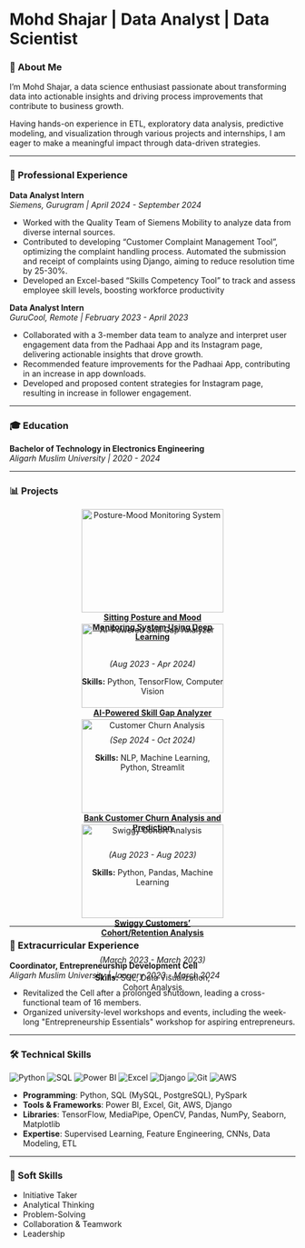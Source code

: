 # Mohd Shajar | Data Analyst | Data Scientist 

### 🚀 About Me

I’m Mohd Shajar, a data science enthusiast passionate about transforming data into actionable insights and driving process improvements that contribute to business growth.

Having hands-on experience in ETL, exploratory data analysis, predictive modeling, and visualization through various projects and internships, I am eager to make a meaningful impact through data-driven strategies.

---

### 💼 Professional Experience

**Data Analyst Intern**  
*Siemens, Gurugram | April 2024 - September 2024*  
- Worked with the Quality Team of Siemens Mobility to analyze data from diverse internal sources.
- Contributed to developing “Customer Complaint Management Tool”, optimizing the complaint handling process. Automated the submission and receipt of complaints using Django, aiming to reduce resolution time by 25-30%.
- Developed an Excel-based “Skills Competency Tool” to track and assess employee skill levels, boosting workforce productivity 

**Data Analyst Intern**  
*GuruCool, Remote | February 2023 - April 2023*  
- Collaborated with a 3-member data team to analyze and interpret user engagement data from the Padhaai App and its  Instagram page, delivering actionable insights that drove growth.  
- Recommended feature improvements for the Padhaai App, contributing in an increase in app downloads.  
- Developed and proposed content strategies for Instagram page, resulting in increase in follower engagement.

---

### 🎓 Education

**Bachelor of Technology in Electronics Engineering**  
*Aligarh Muslim University | 2020 - 2024*

--- 
### 📊 Projects

<div style="display: flex; flex-wrap: wrap; gap: 20px; justify-content: center;">

<div style="flex: 1 1 250px; max-width: 250px; text-align: center;">
  <a href="https://github.com/Shajar87/Posture-Mood-Monitoring-System-Using-Deep-Learning">
    <img src="https://github.com/Shajar87/Posture-Mood-Monitoring-System-Using-Deep-Learning/blob/main/mood%26posture.png" alt="Posture-Mood Monitoring System" style="width:100%; object-fit:contain;" />
  </a>
  <br />
  <b><a href="https://github.com/Shajar87/Posture-Mood-Monitoring-System-Using-Deep-Learning">Sitting Posture and Mood Monitoring System Using Deep Learning</a></b>
  <br /><br />
  <p><i>(Aug 2023 - Apr 2024)</i></p>
  <p><b>Skills:</b> Python, TensorFlow, Computer Vision</p>
</div>

<div style="flex: 1 1 250px; max-width: 250px; text-align: center;">
  <a href="https://github.com/Shajar87/Resume-Analyzer-/tree/main">
    <img src="https://github.com/Shajar87/Resume-Analyzer-/blob/main/rag_flowchart.png" alt="AI-Powered Skill Gap Analyzer" style="width:100%; object-fit:contain;" />
  </a>
  <br />
  <b><a href="https://github.com/Shajar87/Resume-Analyzer-/tree/main">AI-Powered Skill Gap Analyzer</a></b>
  <br /><br />
  <p><i>(Sep 2024 - Oct 2024)</i></p>
  <p><b>Skills:</b> NLP, Machine Learning, Python, Streamlit</p>
</div>

<div style="flex: 1 1 250px; max-width: 250px; text-align: center;">
  <a href="https://github.com/Shajar87/Customer_Churn_EDA_Prediction">
    <img src="https://github.com/Shajar87/Projects-Files/blob/main/customer-churn.png" alt="Customer Churn Analysis" style="width:100%; object-fit:contain;" />
  </a>
  <br />
  <b><a href="https://github.com/Shajar87/Customer_Churn_EDA_Prediction">Bank Customer Churn Analysis and Prediction</a></b>
  <br /><br />
  <p><i>(Aug 2023 - Aug 2023)</i></p>
  <p><b>Skills:</b> Python, Pandas, Machine Learning</p>
</div>

<div style="flex: 1 1 250px; max-width: 250px; text-align: center;">
  <a href="https://github.com/Shajar87/Swiggy-Case-Study-using-SQL">
    <img src="https://github.com/Shajar87/Projects-Files/blob/main/swiggy-case-study.png" alt="Swiggy Cohort Analysis" style="width:100%; object-fit:contain;" />
  </a>
  <br />
  <b><a href="https://github.com/Shajar87/Swiggy-Case-Study-using-SQL">Swiggy Customers’ Cohort/Retention Analysis</a></b>
  <br /><br />
  <p><i>(March 2023 - March 2023)</i></p>
  <p><b>Skills:</b> SQL, Data Visualization, Cohort Analysis</p>
</div>

</div>


---

### 🌟 Extracurricular Experience

**Coordinator, Entrepreneurship Development Cell**  
*Aligarh Muslim University | January 2023 - March 2024*  
- Revitalized the Cell after a prolonged shutdown, leading a cross-functional team of 16 members.  
- Organized university-level workshops and events, including the week-long "Entrepreneurship Essentials" workshop for aspiring entrepreneurs.

---

### 🛠️ Technical Skills

![Python](https://img.shields.io/badge/Python-3776AB?style=for-the-badge&logo=python&logoColor=white)
![SQL](https://img.shields.io/badge/SQL-4479A1?style=for-the-badge&logo=postgresql&logoColor=white)
![Power BI](https://img.shields.io/badge/PowerBI-F2C811?style=for-the-badge&logo=powerbi&logoColor=white)
![Excel](https://img.shields.io/badge/Excel-217346?style=for-the-badge&logo=microsoft-excel&logoColor=white)
![Django](https://img.shields.io/badge/Django-092E20?style=for-the-badge&logo=django&logoColor=white)
![Git](https://img.shields.io/badge/Git-F05032?style=for-the-badge&logo=git&logoColor=white)
![AWS](https://img.shields.io/badge/AWS-FF9900?style=for-the-badge&logo=amazonaws&logoColor=white)

- **Programming**: Python, SQL (MySQL, PostgreSQL), PySpark
- **Tools & Frameworks**: Power BI, Excel, Git, AWS, Django
- **Libraries**: TensorFlow, MediaPipe, OpenCV, Pandas, NumPy, Seaborn, Matplotlib
- **Expertise**: Supervised Learning, Feature Engineering, CNNs, Data Modeling, ETL

---

### 🤝 Soft Skills

- Initiative Taker  
- Analytical Thinking  
- Problem-Solving  
- Collaboration & Teamwork  
- Leadership

